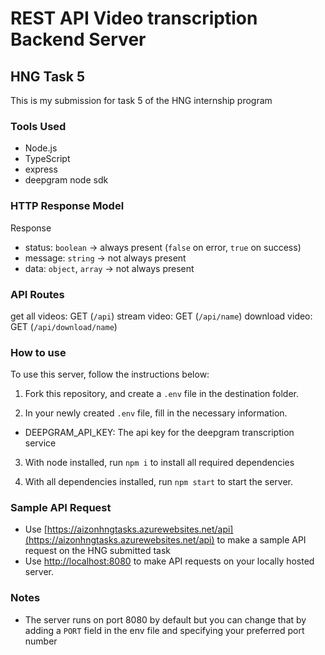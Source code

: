 # REST API Video transcription Backend Server
## HNG Task 5
This is my submission for task 5 of the HNG internship program

### Tools Used
- Node.js
- TypeScript
- express
- deepgram node sdk

### HTTP Response Model
Response
- status: `boolean` -> always present (`false` on error, `true` on success)
- message: `string` -> not always present
- data: `object`, `array` -> not always present

### API Routes
get all videos: GET (`/api`)
stream video: GET (`/api/name`)
download video: GET (`/api/download/name`)

### How to use
To use this server, follow the instructions below:
1. Fork this repository, and create a `.env` file in the destination folder.

2. In your newly created `.env` file, fill in the necessary information.
- DEEPGRAM_API_KEY: The api key for the deepgram transcription service

3. With node installed, run `npm i` to install all required dependencies

4. With all dependencies installed, run `npm start` to start the server.

### Sample API Request
- Use [https://aizonhngtasks.azurewebsites.net/api](https://aizonhngtasks.azurewebsites.net/api) to make a sample API request on the HNG submitted task
- Use [http://localhost:8080](http://localhost:8080) to make API requests on your locally hosted server.

### Notes
- The server runs on port 8080 by default but you can change that by adding a `PORT` field in the env file and specifying your preferred port number


